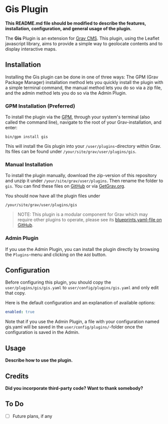 # Gis Plugin

**This README.md file should be modified to describe the features, installation, configuration, and general usage of the plugin.**

The **Gis** Plugin is an extension for [Grav CMS](http://github.com/getgrav/grav). This plugin, using the Leaflet javascript library, aims to provide a simple way to geolocate contents and to display interactive maps.

## Installation

Installing the Gis plugin can be done in one of three ways: The GPM (Grav Package Manager) installation method lets you quickly install the plugin with a simple terminal command, the manual method lets you do so via a zip file, and the admin method lets you do so via the Admin Plugin.

### GPM Installation (Preferred)

To install the plugin via the [GPM](http://learn.getgrav.org/advanced/grav-gpm), through your system's terminal (also called the command line), navigate to the root of your Grav-installation, and enter:

    bin/gpm install gis

This will install the Gis plugin into your `/user/plugins`-directory within Grav. Its files can be found under `/your/site/grav/user/plugins/gis`.

### Manual Installation

To install the plugin manually, download the zip-version of this repository and unzip it under `/your/site/grav/user/plugins`. Then rename the folder to `gis`. You can find these files on [GitHub](https://github.com/bricebou/grav-plugin-gis) or via [GetGrav.org](http://getgrav.org/downloads/plugins#extras).

You should now have all the plugin files under

    /your/site/grav/user/plugins/gis
	
> NOTE: This plugin is a modular component for Grav which may require other plugins to operate, please see its [blueprints.yaml-file on GitHub](https://github.com/bricebou/grav-plugin-gis/blob/master/blueprints.yaml).

### Admin Plugin

If you use the Admin Plugin, you can install the plugin directly by browsing the `Plugins`-menu and clicking on the `Add` button.

## Configuration

Before configuring this plugin, you should copy the `user/plugins/gis/gis.yaml` to `user/config/plugins/gis.yaml` and only edit that copy.

Here is the default configuration and an explanation of available options:

```yaml
enabled: true
```

Note that if you use the Admin Plugin, a file with your configuration named gis.yaml will be saved in the `user/config/plugins/`-folder once the configuration is saved in the Admin.

## Usage

**Describe how to use the plugin.**

## Credits

**Did you incorporate third-party code? Want to thank somebody?**

## To Do

- [ ] Future plans, if any

